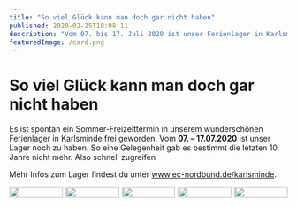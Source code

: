 ```yaml
---
title: "So viel Glück kann man doch gar nicht haben"
published: 2020-02-25T18:08:11
description: "Vom 07. bis 17. Juli 2020 ist unser Ferienlager in Karlsminde noch zu haben!"
featuredImage: /card.png
---
```


# So viel Glück kann man doch gar nicht haben


Es ist spontan ein Sommer-Freizeittermin in unserem wunderschönen Ferienlager in Karlsminde frei geworden. Vom  **07. &#8211; 17.07.2020** ist unser Lager noch zu haben. So eine Gelegenheit gab es bestimmt die letzten 10 Jahre nicht mehr. Also schnell zugreifen

Mehr Infos zum Lager findest du unter <a href="http://www.ec-nordbund.de/karlsminde">www.ec-nordbund.de/karlsminde</a>. 

<div style="display: grid; grid-template-columns: repeat(5, 1fr); grid-gap: 5px;">
<img src="/old/Christian-Sträßer-12-1.jpg" alt data-full-url="https://www.ec-nordbund.de/wp-content/uploads/Christian-Sträßer-12-1-scaled.jpg" width="100%">
<img src="/old/Karlsminde-03-Annika-Johannsen-1.jpg" alt data-full-url="https://www.ec-nordbund.de/wp-content/uploads/Karlsminde-03-Annika-Johannsen-1.jpg" width="100%">
<img src="/old/Seite-25-PfingstCamp-Johanna-Krahe3-1.jpg" alt data-full-url="https://www.ec-nordbund.de/wp-content/uploads/Seite-25-PfingstCamp-Johanna-Krahe3-1-scaled.jpg" width="100%">
<img src="/old/Christian-Sträßer-1-1.jpg" alt data-full-url="https://www.ec-nordbund.de/wp-content/uploads/Christian-Sträßer-1-1-scaled.jpg" width="100%">
<img src="/old/Fabian-Horst-ohne-Bildnachweis-2.jpg" alt data-full-url="https://www.ec-nordbund.de/wp-content/uploads/Fabian-Horst-ohne-Bildnachweis-2-scaled.jpg" width="100%">
</div>